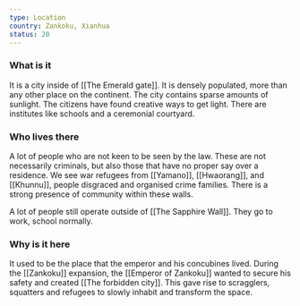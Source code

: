 ```yaml
---
type: Location
country: Zankoku, Xianhua
status: 20
---
```


### What is it

It is a city inside of [[The Emerald gate]]. It is densely populated, more than any other place on the continent. The city contains sparse amounts of sunlight. The citizens have found creative ways to get light. There are institutes like schools and a ceremonial courtyard.

### Who lives there
A lot of people who are not keen to be seen by the law. These are not necessarily criminals, but also those that have no proper say over a residence. We see war refugees from [[Yamano]], [[Hwaorang]], and [[Khunnu]], people disgraced and organised crime families. There is a strong presence of community within these walls. 

A lot of people still operate outside of [[The Sapphire Wall]]. They go to work, school normally.

### Why is it here

It used to be the place that the emperor and his concubines lived. During the [[Zankoku]] expansion,  the [[Emperor of Zankoku]] wanted to secure his safety and created [[The forbidden city]]. This gave rise to scragglers, squatters and refugees to slowly inhabit and transform the space. 